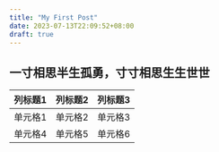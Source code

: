 ```yaml
---
title: "My First Post"
date: 2023-07-13T22:09:52+08:00
draft: true
---
```


一寸相思半生孤勇，寸寸相思生生世世
-----

| 列标题1 | 列标题2 | 列标题3 |
|---------|---------|---------|
| 单元格1  | 单元格2  | 单元格3  |
| 单元格4  | 单元格5  | 单元格6  |